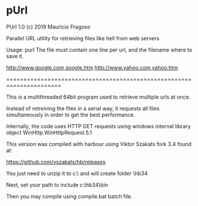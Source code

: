 # pUrl
PUrl 1.0 (c) 2019 Mauricio Fragoso

Parallel URL utility for retrieving files like hell from web servers

Usage: purl <TextFileWithUrls>                                                                                                                                                                                                                  The file must contain one line per url, and the filename where to save it.

http://www.google.com,google.htm
http://www.yahoo.com,yahoo.htm

======================================================================

This is a multithreaded 64bit program used to retrieve multiple urls at once.

Instead of retreiving the files in a serial way, it requests all files simultaneously in order to get the best performance.
  
Internally, the code uses HTTP GET requests using windows internal library object WinHttp.WinHttpRequest.5.1

This version was compiled with harbour using Viktor Szakats fork 3.4 found at:

https://github.com/vszakats/hb/releases

You just need to unzip it to c:\ and will create folder \hb34

Next, set your path to include c:\hb34\bin

Then you may compile using compile.bat batch file.

